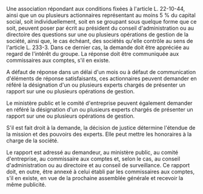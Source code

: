 Une association répondant aux conditions fixées à l'article L. 22-10-44, ainsi que un ou plusieurs actionnaires représentant au moins 5 % du capital social, soit individuellement, soit en se groupant sous quelque forme que ce soit, peuvent poser par écrit au président du conseil d'administration ou au directoire des questions sur une ou plusieurs opérations de gestion de la société, ainsi que, le cas échéant, des sociétés qu'elle contrôle au sens de l'article L. 233-3. Dans ce dernier cas, la demande doit être appréciée au regard de l'intérêt du groupe. La réponse doit être communiquée aux commissaires aux comptes, s'il en existe.

A défaut de réponse dans un délai d'un mois ou à défaut de communication d'éléments de réponse satisfaisants, ces actionnaires peuvent demander en référé la désignation d'un ou plusieurs experts chargés de présenter un rapport sur une ou plusieurs opérations de gestion.

Le ministère public et le comité d'entreprise peuvent également demander en référé la désignation d'un ou plusieurs experts chargés de présenter un rapport sur une ou plusieurs opérations de gestion.

S'il est fait droit à la demande, la décision de justice détermine l'étendue de la mission et des pouvoirs des experts. Elle peut mettre les honoraires à la charge de la société.

Le rapport est adressé au demandeur, au ministère public, au comité d'entreprise, au commissaire aux comptes et, selon le cas, au conseil d'administration ou au directoire et au conseil de surveillance. Ce rapport doit, en outre, être annexé à celui établi par les commissaires aux comptes, s'il en existe, en vue de la prochaine assemblée générale et recevoir la même publicité.
